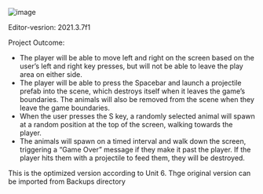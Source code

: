 ![image](https://user-images.githubusercontent.com/29371222/183743694-03532756-0aa6-4286-896c-b8d424448d56.png)

Editor-vesrion: 2021.3.7f1

Project Outcome:

* The player will be able to move left and right on the screen based on the user’s left and right key presses, but will not be able to leave the play area on either side.
* The player will be able to press the Spacebar and launch a projectile prefab into the scene, which destroys itself when it leaves the game’s boundaries. The animals will also be removed from the scene when they leave the game boundaries.
* When the user presses the S key, a randomly selected animal will spawn at a random position at the top of the screen, walking towards the player.
* The animals will spawn on a timed interval and walk down the screen, triggering a “Game Over” message if they make it past the player. If the player hits them with a projectile to feed them, they will be destroyed.

This is the optimized version according to Unit 6. Thge original version can be imported from Backups directory